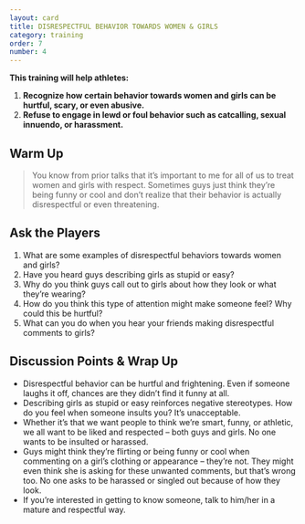 ```yaml
---
layout: card
title: DISRESPECTFUL BEHAVIOR TOWARDS WOMEN & GIRLS
category: training
order: 7
number: 4
---
```


**This training will help athletes:**
1. **Recognize how certain behavior towards women and girls can be hurtful, scary, or even abusive.**
2. **Refuse to engage in lewd or foul behavior such as catcalling, sexual innuendo, or harassment.**

Warm Up
-------
<blockquote>
You know from prior 
talks that it’s important to me 
for all of us to treat women 
and girls with respect. 
Sometimes guys 
just think they’re being 
funny or cool and don’t 
realize that their behavior 
is actually disrespectful or 
even threatening.
</blockquote>

Ask the Players
---------------
1. What are some examples of disrespectful 
behaviors towards women and girls?
2. Have you heard guys describing girls as 
stupid or easy?
3. Why do you think guys call out to girls 
about how they look or what they’re wearing?
4. How do you think this type of attention might 
make someone feel? Why could this be hurtful?
5. What can you do when you hear your 
friends making disrespectful comments to girls?

Discussion Points & Wrap Up
---------------------------
- Disrespectful behavior can be hurtful and 
frightening. Even if someone laughs it off, 
chances are they didn’t find it funny at all.
- Describing girls as stupid or easy reinforces 
negative stereotypes. How do you feel when 
someone insults you? It’s unacceptable. 
- Whether it’s that we want people to think 
we’re smart, funny, or athletic, we all want to 
be liked and respected – both guys and girls. 
No one wants to be insulted or harassed. 
- Guys might think they’re flirting or being 
funny or cool when commenting on a girl’s 
clothing or appearance – they’re not. They 
might even think she is asking for these 
unwanted comments, but that’s wrong too. 
No one asks to be harassed or singled out 
because of how they look.
- If you’re interested in getting to know 
someone, talk to him/her in a mature and 
respectful way.